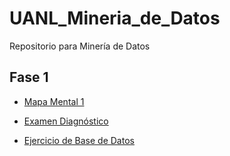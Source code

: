# UANL_Mineria_de_Datos
Repositorio para Minería de Datos

## Fase 1

- [Mapa Mental 1](https://github.com/AlbertoEli/UANL_Mineria_de_Datos/blob/main/MapaMental_1_1869764.pdf)

- [Examen Diagnóstico](https://github.com/AlbertoEli/UANL_Mineria_de_Datos/blob/main/Ex-Diagnostico_1869764.pdf)

- [Ejercicio de Base de Datos](https://github.com/AlbertoEli/UANL_Mineria_de_Datos/blob/main/Equipo_4-Ejercicio%20base%20de%20datos.pdf)
